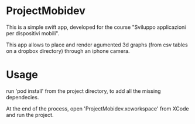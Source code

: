 # ProjectMobidev

This is a simple swift app, developed for the course "Sviluppo applicazioni per dispositivi mobili".

This app allows to place and render agumented 3d graphs (from csv tables on a dropbox directory)
through an iphone camera.

# Usage

run 'pod install' from the project directory, to add all the missing dependecies.

At the end of the process, open 'ProjectMobidev.xcworkspace' from XCode and run the project.
